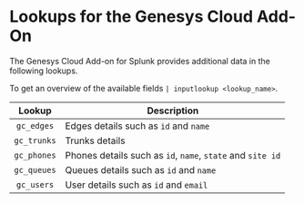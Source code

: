 # Lookups for the Genesys Cloud Add-On

The Genesys Cloud Add-on for Splunk provides additional data in the following lookups.

To get an overview of the available fields `| inputlookup <lookup_name>`.

| Lookup      | Description |
|:-----------:|-------------|
| `gc_edges`  | Edges details such as `id` and `name`                       |
| `gc_trunks` | Trunks details                                              |
| `gc_phones` | Phones details such as `id`, `name`, `state` and `site id`  |
| `gc_queues` | Queues details such as `id` and `name`                      |
| `gc_users`  | User details such as `id` and `email`                       |
